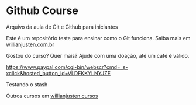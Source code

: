 # Github Course

Arquivo da aula de Git e Github para iniciantes

Este é um repositório teste para ensinar como o Git funciona. Saiba mais em [willianjusten.com.br](http://willianjusten.com.br)

Gostou do curso? Quer mais? Ajude com uma doação, até um café é válido.

https://www.paypal.com/cgi-bin/webscr?cmd=_s-xclick&hosted_button_id=VLDFKKYLNYJZE

Testando o stash

Outros cursos em [willianjusten cursos](http://willianjusten.teachable.com)